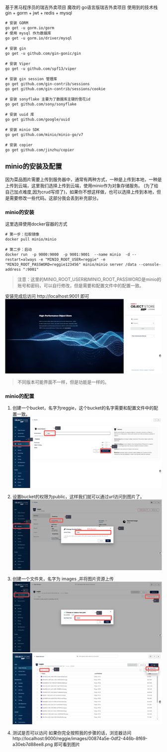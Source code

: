 基于黑马程序员的瑞吉外卖项目 魔改的 go语言版瑞吉外卖项目
使用到的技术栈
gin + gorm + jwt + redis + mysql



~~~
# 安装 GORM
go get -u gorm.io/gorm
# 使用 mysql 作为数据库
go get -u gorm.io/driver/mysql  

# 安装 gin
go get -u github.com/gin-gonic/gin

# 安装 Viper
go get -u github.com/spf13/viper

# 安装 gin session 管理库
go get github.com/gin-contrib/sessions
go get github.com/gin-contrib/sessions/cookie

# 安装 sonyflake 主要为了数据库主键的雪花id
go get github.com/sony/sonyflake

# 安装 uuid 库
go get github.com/google/uuid

# 安装 minio SDK
go get github.com/minio/minio-go/v7

# 安装 copier
go get github.com/jinzhu/copier
~~~


## minio的安装及配置
因为菜品图片需要上传到服务器中，通常有两种方式，一种是上传到本地，一种是上传到云端，这里我们选择上传到云端，使用minio作为对象存储服务。
(为了给自己加点难度,因为crud写烦了)，如果你不想这样做，也可以选择上传到本地，但是需要修改一些代码。这部分我会丢到补充部分。

### minio的安装
这里选择使用docker容器的方式
~~~
# 第一步：拉取镜像
docker pull minio/minio

# 第二步：启动
docker run  -p 9000:9000  -p 9001:9001  --name minio  -d --restart=always -e "MINIO_ROOT_USER=reggie" -e "MINIO_ROOT_PASSWORD=reggie123456" minio/minio server /data --console-address ":9001"
~~~

> 注意：这里的MINIO_ROOT_USER和MINIO_ROOT_PASSWORD是minio的账号和密码，可以自行修改，但是需要和配置文件中的配置一致。

安装完成后访问 http://localhost:9001 即可
![img.png](assets/img.png)
> 不同版本可能界面不一样，但是功能是一样的。

### minio的配置
1. 创建一个bucket，名字为reggie，这个bucket的名字需要和配置文件中的配置一致。
![img_1.png](assets/img_1.png)

2. 设置bucket的权限为public，这样我们就可以通过url访问到图片了。
![img_2.png](assets/img_2.png)

3. 创建一个文件夹，名字为 images ,并将图片资源上传
![img_3.png](assets/img_3.png)
![img_4.png](assets/img_4.png)

4. 测试是否可以访问
如果你完全按照我的步骤的话，浏览器访问
http://localhost:9000/reggie/images/00874a5e-0df2-446b-8f69-a30eb7d88ee8.png
即可看到图片
